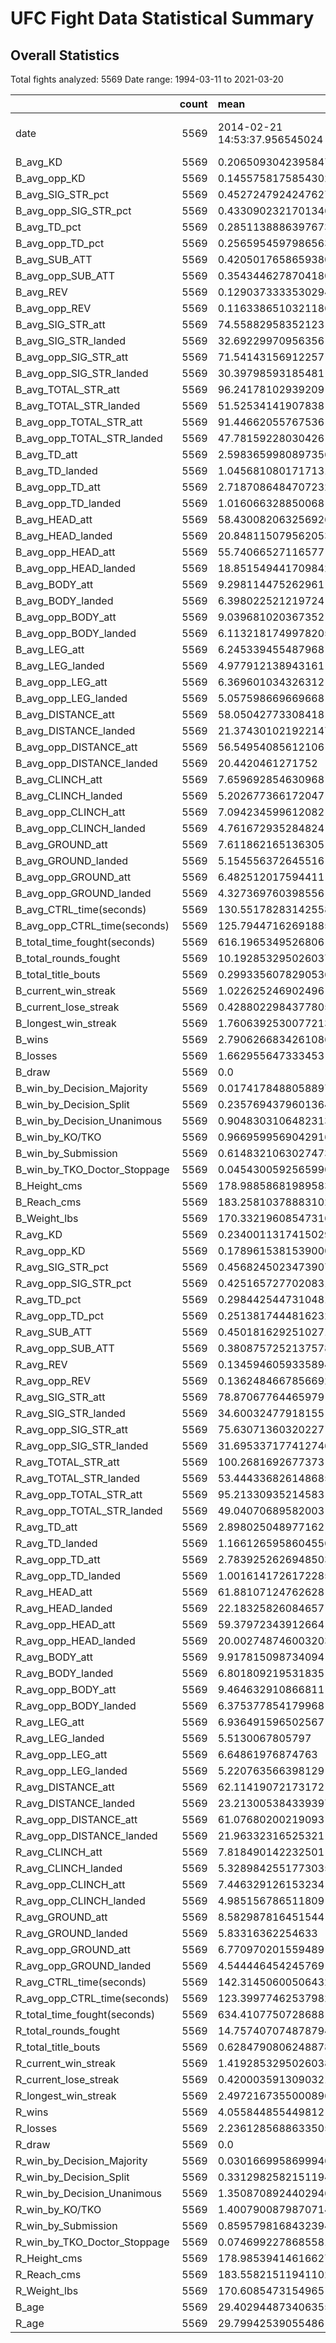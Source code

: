 # UFC Fight Data Statistical Summary

## Overall Statistics
Total fights analyzed: 5569
Date range: 1994-03-11 to 2021-03-20

|                              |   count | mean                          | min                 | 25%                 | 50%                 | 75%                 | max                 |        std |
|:-----------------------------|--------:|:------------------------------|:--------------------|:--------------------|:--------------------|:--------------------|:--------------------|-----------:|
| date                         |    5569 | 2014-02-21 14:53:37.956545024 | 1994-03-11 00:00:00 | 2011-04-30 00:00:00 | 2015-03-21 00:00:00 | 2018-04-14 00:00:00 | 2021-03-20 00:00:00 | nan        |
| B_avg_KD                     |    5569 | 0.20650930423958472           | 0.0                 | 0.0                 | 0.015625            | 0.28125             | 5.0                 |   0.354642 |
| B_avg_opp_KD                 |    5569 | 0.14557581758543028           | 0.0                 | 0.0                 | 0.0                 | 0.125               | 3.0                 |   0.302177 |
| B_avg_SIG_STR_pct            |    5569 | 0.45272479242476277           | 0.0                 | 0.395498046875      | 0.45                | 0.5075000000000001  | 1.0                 |   0.118377 |
| B_avg_opp_SIG_STR_pct        |    5569 | 0.4330902321701346            | 0.0                 | 0.37                | 0.4275              | 0.4890624999999999  | 1.0                 |   0.120358 |
| B_avg_TD_pct                 |    5569 | 0.2851138886397673            | 0.0                 | 0.078125            | 0.25                | 0.425               | 1.0                 |   0.248807 |
| B_avg_opp_TD_pct             |    5569 | 0.25659545979865633           | 0.0                 | 0.069375            | 0.2                 | 0.35375             | 1.0                 |   0.243837 |
| B_avg_SUB_ATT                |    5569 | 0.42050176586593807           | 0.0                 | 0.0                 | 0.148468017578125   | 0.515625            | 8.0                 |   0.669103 |
| B_avg_opp_SUB_ATT            |    5569 | 0.35434462787041804           | 0.0                 | 0.0                 | 0.098388671875      | 0.5                 | 7.0                 |   0.604983 |
| B_avg_REV                    |    5569 | 0.12903733335302942           | 0.0                 | 0.0                 | 0.0                 | 0.0625              | 4.0                 |   0.316009 |
| B_avg_opp_REV                |    5569 | 0.11633865103211864           | 0.0                 | 0.0                 | 0.0                 | 0.03125             | 3.0                 |   0.297652 |
| B_avg_SIG_STR_att            |    5569 | 74.55882958352123             | 0.0                 | 44.0                | 66.5                | 94.23046875         | 456.0               |  46.5837   |
| B_avg_SIG_STR_landed         |    5569 | 32.69229970956356             | 0.0                 | 19.515625           | 29.6875             | 41.31276112794876   | 186.0               |  20.0377   |
| B_avg_opp_SIG_STR_att        |    5569 | 71.54143156912257             | 0.0                 | 42.6875             | 64.31230545043945   | 89.75390625         | 403.0               |  45.411    |
| B_avg_opp_SIG_STR_landed     |    5569 | 30.39798593185481             | 0.0                 | 18.0                | 27.34375            | 38.0                | 202.0               |  19.4426   |
| B_avg_TOTAL_STR_att          |    5569 | 96.24178102939209             | 0.0                 | 63.0                | 89.75               | 121.5               | 524.0               |  52.2814   |
| B_avg_TOTAL_STR_landed       |    5569 | 51.52534141907838             | 0.0                 | 32.8125             | 48.0                | 64.828125           | 242.0               |  28.8736   |
| B_avg_opp_TOTAL_STR_att      |    5569 | 91.44662055767536             | 0.0                 | 60.451171875        | 85.53125            | 115.95703125        | 433.0               |  49.863    |
| B_avg_opp_TOTAL_STR_landed   |    5569 | 47.78159228030426             | 0.0                 | 30.75               | 44.41152191162109   | 59.90380859375      | 232.0               |  27.1412   |
| B_avg_TD_att                 |    5569 | 2.5983659980897356            | 0.0                 | 1.0                 | 2.0                 | 3.3125              | 19.0                |   2.58818  |
| B_avg_TD_landed              |    5569 | 1.0456810801717131            | 0.0                 | 0.234375            | 0.75                | 1.3125              | 10.96875            |   1.21276  |
| B_avg_opp_TD_att             |    5569 | 2.7187086484707232            | 0.0                 | 1.0                 | 2.0546875           | 3.5                 | 20.0                |   2.50337  |
| B_avg_opp_TD_landed          |    5569 | 1.016066328850068             | 0.0                 | 0.25                | 0.75                | 1.25                | 11.5                |   1.1508   |
| B_avg_HEAD_att               |    5569 | 58.430082063256926            | 0.0                 | 34.0                | 51.1875             | 73.8125             | 397.0               |  38.3329   |
| B_avg_HEAD_landed            |    5569 | 20.848115079562053            | 0.0                 | 12.0                | 18.3359375          | 26.0                | 138.0               |  13.9445   |
| B_avg_opp_HEAD_att           |    5569 | 55.74066527116577             | 0.0                 | 32.0                | 49.6123046875       | 70.0                | 373.0               |  37.0261   |
| B_avg_opp_HEAD_landed        |    5569 | 18.851549441709842            | 0.0                 | 10.578125           | 16.280410766601562  | 23.5625             | 126.0               |  13.3094   |
| B_avg_BODY_att               |    5569 | 9.298114475262961             | 0.0                 | 4.375               | 7.5                 | 12.0                | 71.0                |   7.64677  |
| B_avg_BODY_landed            |    5569 | 6.398022521219724             | 0.0                 | 3.0                 | 5.07647705078125    | 8.1796875           | 64.0                |   5.40657  |
| B_avg_opp_BODY_att           |    5569 | 9.039681020367352             | 0.0                 | 4.28125             | 7.5                 | 11.62109375         | 71.0                |   7.20921  |
| B_avg_opp_BODY_landed        |    5569 | 6.1132181749978205            | 0.0                 | 2.9375              | 5.0                 | 7.75                | 64.0                |   5.17242  |
| B_avg_LEG_att                |    5569 | 6.245339455487968             | 0.0                 | 2.25                | 4.5                 | 8.0                 | 62.830322265625     |   6.2698   |
| B_avg_LEG_landed             |    5569 | 4.977912138943161             | 0.0                 | 1.9375              | 3.625               | 6.375               | 51.635986328125     |   5.02626  |
| B_avg_opp_LEG_att            |    5569 | 6.369601034326312             | 0.0                 | 2.625               | 4.984375            | 8.0                 | 69.0                |   6.00713  |
| B_avg_opp_LEG_landed         |    5569 | 5.057598669669668             | 0.0                 | 2.0                 | 3.9375              | 6.34375             | 58.0                |   4.87526  |
| B_avg_DISTANCE_att           |    5569 | 58.05042773308418             | 0.0                 | 28.0                | 48.6875             | 74.89550018310547   | 422.0               |  44.1773   |
| B_avg_DISTANCE_landed        |    5569 | 21.374301021922147            | 0.0                 | 9.75                | 17.0                | 27.84375            | 161.0               |  17.5535   |
| B_avg_opp_DISTANCE_att       |    5569 | 56.54954085612106             | 0.0                 | 28.0                | 47.11572265625      | 73.375              | 391.0               |  43.3173   |
| B_avg_opp_DISTANCE_landed    |    5569 | 20.4420461271752              | 0.0                 | 9.460147857666016   | 16.5                | 26.0                | 159.0               |  16.9325   |
| B_avg_CLINCH_att             |    5569 | 7.659692854630968             | 0.0                 | 3.09375             | 5.75                | 9.75                | 87.0                |   7.37469  |
| B_avg_CLINCH_landed          |    5569 | 5.202677366172047             | 0.0                 | 2.0                 | 3.75                | 6.5                 | 68.0                |   5.32975  |
| B_avg_opp_CLINCH_att         |    5569 | 7.094234599612082             | 0.0                 | 3.0                 | 5.3125              | 9.0                 | 105.0               |   6.94085  |
| B_avg_opp_CLINCH_landed      |    5569 | 4.761672935284824             | 0.0                 | 1.935546875         | 3.4375              | 6.0                 | 84.0                |   5.05582  |
| B_avg_GROUND_att             |    5569 | 7.611862165136305             | 0.0                 | 2.40625             | 5.0625              | 9.5                 | 88.0                |   8.56346  |
| B_avg_GROUND_landed          |    5569 | 5.154556372645516             | 0.0                 | 1.625               | 3.5                 | 6.375               | 48.0                |   5.74754  |
| B_avg_opp_GROUND_att         |    5569 | 6.482512017594411             | 0.0                 | 1.603515625         | 3.875               | 7.5                 | 141.0               |   8.66998  |
| B_avg_opp_GROUND_landed      |    5569 | 4.327369760398556             | 0.0                 | 1.0                 | 2.5                 | 5.0                 | 84.0                |   5.91061  |
| B_avg_CTRL_time(seconds)     |    5569 | 130.55178283142558            | 0.0                 | 47.0                | 99.2119140625       | 173.0               | 1020.1953125        | 122.168    |
| B_avg_opp_CTRL_time(seconds) |    5569 | 125.79447162691885            | 0.0                 | 46.75               | 94.125              | 166.25              | 835.0               | 118.156    |
| B_total_time_fought(seconds) |    5569 | 616.1965349526806             | 7.0                 | 473.0               | 638.5               | 798.375             | 1500.0              | 236.778    |
| B_total_rounds_fought        |    5569 | 10.192853295026037            | 0.0                 | 2.0                 | 6.0                 | 14.0                | 94.0                |  12.025    |
| B_total_title_bouts          |    5569 | 0.29933560782905366           | 0.0                 | 0.0                 | 0.0                 | 0.0                 | 16.0                |   1.16677  |
| B_current_win_streak         |    5569 | 1.022625246902496             | 0.0                 | 0.0                 | 0.0                 | 2.0                 | 16.0                |   1.523    |
| B_current_lose_streak        |    5569 | 0.42880229843778056           | 0.0                 | 0.0                 | 0.0                 | 1.0                 | 5.0                 |   0.680973 |
| B_longest_win_streak         |    5569 | 1.7606392530077213            | 0.0                 | 0.0                 | 1.0                 | 3.0                 | 16.0                |   1.81736  |
| B_wins                       |    5569 | 2.7906266834261086            | 0.0                 | 0.0                 | 2.0                 | 4.0                 | 23.0                |   3.36239  |
| B_losses                     |    5569 | 1.662955647333453             | 0.0                 | 0.0                 | 1.0                 | 2.0                 | 16.0                |   1.96523  |
| B_draw                       |    5569 | 0.0                           | 0.0                 | 0.0                 | 0.0                 | 0.0                 | 0.0                 |   0        |
| B_win_by_Decision_Majority   |    5569 | 0.017417848805889747          | 0.0                 | 0.0                 | 0.0                 | 0.0                 | 2.0                 |   0.1322   |
| B_win_by_Decision_Split      |    5569 | 0.23576943796013647           | 0.0                 | 0.0                 | 0.0                 | 0.0                 | 5.0                 |   0.54196  |
| B_win_by_Decision_Unanimous  |    5569 | 0.9048303106482313            | 0.0                 | 0.0                 | 0.0                 | 1.0                 | 10.0                |   1.40258  |
| B_win_by_KO/TKO              |    5569 | 0.9669599569042916            | 0.0                 | 0.0                 | 0.0                 | 1.0                 | 11.0                |   1.6214   |
| B_win_by_Submission          |    5569 | 0.6148321063027473            | 0.0                 | 0.0                 | 0.0                 | 1.0                 | 14.0                |   1.19497  |
| B_win_by_TKO_Doctor_Stoppage |    5569 | 0.04543005925659903           | 0.0                 | 0.0                 | 0.0                 | 0.0                 | 2.0                 |   0.219188 |
| B_Height_cms                 |    5569 | 178.98858681989583            | 152.4               | 172.72              | 180.34              | 185.42              | 210.82              |   8.67752  |
| B_Reach_cms                  |    5569 | 183.25810378883102            | 147.32              | 177.8               | 182.88              | 190.5               | 213.36              |   9.6605   |
| B_Weight_lbs                 |    5569 | 170.33219608547316            | 115.0               | 145.0               | 170.0               | 185.0               | 350.0               |  35.5664   |
| R_avg_KD                     |    5569 | 0.23400113174150294           | 0.0                 | 0.0                 | 0.0471682548522949  | 0.375               | 4.0                 |   0.358458 |
| R_avg_opp_KD                 |    5569 | 0.17896153815390003           | 0.0                 | 0.0                 | 0.0                 | 0.25                | 3.0                 |   0.3155   |
| R_avg_SIG_STR_pct            |    5569 | 0.45682450234739075           | 0.0                 | 0.38                | 0.45                | 0.525625            | 1.0                 |   0.125694 |
| R_avg_opp_SIG_STR_pct        |    5569 | 0.4251657277020831            | 0.0                 | 0.35125             | 0.42176822662353514 | 0.4949609375        | 1.0                 |   0.121826 |
| R_avg_TD_pct                 |    5569 | 0.29844254473104814           | 0.0                 | 0.07875             | 0.25                | 0.4815625           | 1.0                 |   0.255819 |
| R_avg_opp_TD_pct             |    5569 | 0.25138174448162326           | 0.0                 | 0.043828125         | 0.19173828124999998 | 0.39                | 1.0                 |   0.24151  |
| R_avg_SUB_ATT                |    5569 | 0.45018162925102717           | 0.0                 | 0.0                 | 0.1875              | 0.62890625          | 9.0                 |   0.655582 |
| R_avg_opp_SUB_ATT            |    5569 | 0.3808757252137578            | 0.0                 | 0.0                 | 0.125               | 0.5000114440917969  | 8.0                 |   0.61086  |
| R_avg_REV                    |    5569 | 0.13459460593358946           | 0.0                 | 0.0                 | 0.0                 | 0.125               | 3.0                 |   0.300775 |
| R_avg_opp_REV                |    5569 | 0.1362484667856692            | 0.0                 | 0.0                 | 0.0                 | 0.099609375         | 4.0                 |   0.312071 |
| R_avg_SIG_STR_att            |    5569 | 78.87067764465979             | 0.0                 | 43.0                | 69.5                | 103.75401306152344  | 419.321195602417    |  50.5315   |
| R_avg_SIG_STR_landed         |    5569 | 34.60032477918155             | 0.0                 | 19.25               | 30.5                | 45.0                | 212.1429557800293   |  22.0356   |
| R_avg_opp_SIG_STR_att        |    5569 | 75.63071360320227             | 0.0                 | 39.97509765625      | 66.984375           | 101.3125            | 454.0               |  49.5954   |
| R_avg_opp_SIG_STR_landed     |    5569 | 31.695337177412746            | 0.0                 | 16.922576904296875  | 27.8466796875       | 42.234375           | 175.0               |  21.1959   |
| R_avg_TOTAL_STR_att          |    5569 | 100.2681692677373             | 0.0                 | 60.0                | 94.0                | 130.5               | 440.3422546386719   |  56.2656   |
| R_avg_TOTAL_STR_landed       |    5569 | 53.444336826148685            | 0.0                 | 32.0                | 48.544921875        | 69.0                | 248.123046875       |  31.2822   |
| R_avg_opp_TOTAL_STR_att      |    5569 | 95.21330935214583             | 0.0                 | 56.0                | 88.50390625         | 126.0               | 461.0               |  54.4674   |
| R_avg_opp_TOTAL_STR_landed   |    5569 | 49.04070689582003             | 0.0                 | 28.5                | 44.75               | 64.0                | 202.859375          |  29.3147   |
| R_avg_TD_att                 |    5569 | 2.898025048977162             | 0.0                 | 0.796875            | 2.0                 | 4.125               | 30.0                |   2.93969  |
| R_avg_TD_landed              |    5569 | 1.1661265958604556            | 0.0                 | 0.2451171875        | 0.8125              | 1.625               | 11.0                |   1.29235  |
| R_avg_opp_TD_att             |    5569 | 2.7839252626948503            | 0.0                 | 1.0                 | 2.015625            | 3.8994140625        | 22.0                |   2.58291  |
| R_avg_opp_TD_landed          |    5569 | 1.0016141726172285            | 0.0                 | 0.166015625         | 0.6640625           | 1.375               | 13.0                |   1.1524   |
| R_avg_HEAD_att               |    5569 | 61.88107124762628             | 0.0                 | 33.5                | 54.0                | 81.34375            | 368.1841163635254   |  41.1387   |
| R_avg_HEAD_landed            |    5569 | 22.18325826084657             | 0.0                 | 12.0                | 19.01513671875      | 28.80322265625      | 173.16376495361328  |  15.2186   |
| R_avg_opp_HEAD_att           |    5569 | 59.37972343912664             | 0.0                 | 30.33154296875      | 51.483436584472656  | 79.8515625          | 400.0               |  40.7847   |
| R_avg_opp_HEAD_landed        |    5569 | 20.002748746003203            | 0.0                 | 9.78948974609375    | 16.9437255859375    | 26.375              | 139.0               |  14.9552   |
| R_avg_BODY_att               |    5569 | 9.917815098734094             | 0.0                 | 4.046875            | 7.91796875          | 13.3046875          | 71.0                |   8.35281  |
| R_avg_BODY_landed            |    5569 | 6.801809219531835             | 0.0                 | 2.875               | 5.430633544921875   | 9.01171875          | 54.0                |   5.84976  |
| R_avg_opp_BODY_att           |    5569 | 9.464632910866811             | 0.0                 | 4.0                 | 7.75                | 13.0                | 75.0                |   7.58477  |
| R_avg_opp_BODY_landed        |    5569 | 6.375377854179968             | 0.0                 | 2.6875              | 5.0625              | 8.75                | 43.349853515625     |   5.25825  |
| R_avg_LEG_att                |    5569 | 6.936491596502567             | 0.0                 | 2.0                 | 4.780975341796875   | 9.50244140625       | 71.5703125          |   7.1475   |
| R_avg_LEG_landed             |    5569 | 5.5130067805797               | 0.0                 | 1.625               | 3.9373779296875     | 7.5                 | 62.3515625          |   5.64268  |
| R_avg_opp_LEG_att            |    5569 | 6.64861976874763              | 0.0                 | 2.33203125          | 4.8994140625        | 9.0                 | 77.38700819015503   |   6.36684  |
| R_avg_opp_LEG_landed         |    5569 | 5.220763566398129             | 0.0                 | 1.7965087890625     | 3.84375             | 7.013671875         | 55.42693948745728   |   5.02639  |
| R_avg_DISTANCE_att           |    5569 | 62.11419072173172             | 0.0                 | 26.997802734375     | 51.025390625        | 85.489990234375     | 396.1085987091065   |  48.4956   |
| R_avg_DISTANCE_landed        |    5569 | 23.213005384339397            | 0.0                 | 9.375               | 18.400863647460938  | 31.5625             | 192.6486587524414   |  19.5068   |
| R_avg_opp_DISTANCE_att       |    5569 | 61.07680200219093             | 0.0                 | 26.0                | 50.515625           | 84.375              | 440.0               |  47.1236   |
| R_avg_opp_DISTANCE_landed    |    5569 | 21.96332316525321             | 0.0                 | 8.48193359375       | 17.5                | 30.5                | 169.0               |  18.5553   |
| R_avg_CLINCH_att             |    5569 | 7.818490142232501             | 0.0                 | 2.875               | 5.75                | 10.28515625         | 82.0                |   7.67445  |
| R_avg_CLINCH_landed          |    5569 | 5.3289842551773035            | 0.0                 | 1.8046875           | 3.75                | 6.95361328125       | 61.0                |   5.57705  |
| R_avg_opp_CLINCH_att         |    5569 | 7.446329126153234             | 0.0                 | 2.75                | 5.5                 | 9.75                | 82.0                |   7.29111  |
| R_avg_opp_CLINCH_landed      |    5569 | 4.985156786511809             | 0.0                 | 1.70703125          | 3.5                 | 6.5                 | 51.0                |   5.16739  |
| R_avg_GROUND_att             |    5569 | 8.582987816451544             | 0.0                 | 2.21875             | 5.375               | 11.1484375          | 141.0               |  10.0743   |
| R_avg_GROUND_landed          |    5569 | 5.83316362254633              | 0.0                 | 1.5                 | 3.6875              | 7.6875              | 68.0                |   6.84602  |
| R_avg_opp_GROUND_att         |    5569 | 6.770970201559489             | 0.0                 | 1.29736328125       | 4.0                 | 9.0                 | 104.0               |   8.72657  |
| R_avg_opp_GROUND_landed      |    5569 | 4.544446454245769             | 0.0                 | 0.875               | 2.65625             | 6.0                 | 68.0                |   5.86594  |
| R_avg_CTRL_time(seconds)     |    5569 | 142.31450600506432            | 0.0                 | 41.0                | 104.865234375       | 204.5               | 996.7495727539062   | 133.621    |
| R_avg_opp_CTRL_time(seconds) |    5569 | 123.39977462537982            | 0.0                 | 36.518310546875     | 89.5                | 171.71006774902344  | 812.0               | 118.946    |
| R_total_time_fought(seconds) |    5569 | 634.4107750728688             | 7.0                 | 450.984375          | 655.8441009521484   | 842.7578125         | 1500.0              | 261.4      |
| R_total_rounds_fought        |    5569 | 14.757407074878794            | 0.0                 | 4.0                 | 10.0                | 21.0                | 88.0                |  14.1971   |
| R_total_title_bouts          |    5569 | 0.6284790806248878            | 0.0                 | 0.0                 | 0.0                 | 1.0                 | 16.0                |   1.60271  |
| R_current_win_streak         |    5569 | 1.4192853295026038            | 0.0                 | 0.0                 | 1.0                 | 2.0                 | 16.0                |   1.75563  |
| R_current_lose_streak        |    5569 | 0.42000359130903214           | 0.0                 | 0.0                 | 0.0                 | 1.0                 | 4.0                 |   0.665041 |
| R_longest_win_streak         |    5569 | 2.4972167355000896            | 0.0                 | 1.0                 | 2.0                 | 4.0                 | 16.0                |   2.06765  |
| R_wins                       |    5569 | 4.055844855449812             | 0.0                 | 1.0                 | 3.0                 | 6.0                 | 23.0                |   3.85764  |
| R_losses                     |    5569 | 2.2361285688633505            | 0.0                 | 1.0                 | 2.0                 | 3.0                 | 17.0                |   2.27463  |
| R_draw                       |    5569 | 0.0                           | 0.0                 | 0.0                 | 0.0                 | 0.0                 | 0.0                 |   0        |
| R_win_by_Decision_Majority   |    5569 | 0.030166995869994613          | 0.0                 | 0.0                 | 0.0                 | 0.0                 | 2.0                 |   0.173149 |
| R_win_by_Decision_Split      |    5569 | 0.33129825821511943           | 0.0                 | 0.0                 | 0.0                 | 1.0                 | 5.0                 |   0.637343 |
| R_win_by_Decision_Unanimous  |    5569 | 1.3508708924402946            | 0.0                 | 0.0                 | 1.0                 | 2.0                 | 10.0                |   1.70806  |
| R_win_by_KO/TKO              |    5569 | 1.4007900879870714            | 0.0                 | 0.0                 | 1.0                 | 2.0                 | 11.0                |   1.89474  |
| R_win_by_Submission          |    5569 | 0.8595798168432394            | 0.0                 | 0.0                 | 0.0                 | 1.0                 | 13.0                |   1.38924  |
| R_win_by_TKO_Doctor_Stoppage |    5569 | 0.0746992278685581            | 0.0                 | 0.0                 | 0.0                 | 0.0                 | 2.0                 |   0.283947 |
| R_Height_cms                 |    5569 | 178.98539414616627            | 152.4               | 172.72              | 180.34              | 185.42              | 210.82              |   8.82328  |
| R_Reach_cms                  |    5569 | 183.55821511941102            | 152.4               | 177.8               | 182.88              | 190.5               | 213.36              |  10.3143   |
| R_Weight_lbs                 |    5569 | 170.6085473154965             | 115.0               | 145.0               | 170.0               | 185.0               | 345.0               |  35.6049   |
| B_age                        |    5569 | 29.402944873406355            | 18.0                | 27.0                | 29.0                | 32.0                | 51.0                |   4.02028  |
| R_age                        |    5569 | 29.79942539055486             | 19.0                | 27.0                | 30.0                | 32.0                | 47.0                |   4.12726  |
